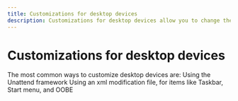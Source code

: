 ```yaml
---
title: Customizations for desktop devices
description: Customizations for desktop devices allow you to change the UI and other settings for a desktop image.
---
```


# Customizations for desktop devices

The most common ways to customize desktop devices are:
Using the Unattend framework
Using an xml modification file, for items like Taskbar, Start menu, and OOBE

